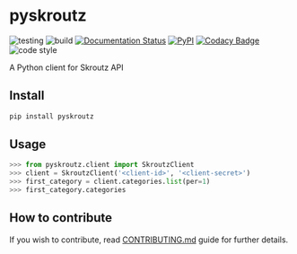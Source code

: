 # pyskroutz
![testing](https://github.com/sp1thas/pyskroutz/workflows/testing/badge.svg) ![build](https://github.com/sp1thas/pyskroutz/workflows/build/badge.svg) [![Documentation Status](https://readthedocs.org/projects/pyskroutz/badge/?version=latest)](https://pyskroutz.readthedocs.io/en/latest/?badge=latest) [![PyPI](https://img.shields.io/pypi/v/pyskroutz.svg)](https://pypi.python.org/pypi/pyskroutz/) [![Codacy Badge](https://api.codacy.com/project/badge/Grade/6d4cfa2124f94e1c823de6dec50268bb)](https://www.codacy.com/app/sp1thas/pySkroutz?utm_source=github.com&amp;utm_medium=referral&amp;utm_content=sp1thas/pySkroutz&amp;utm_campaign=Badge_Grade) ![code style](https://img.shields.io/badge/code%20style-black-black)

A Python client for Skroutz API

## Install
```bash
pip install pyskroutz
```

## Usage

```python
>>> from pyskroutz.client import SkroutzClient
>>> client = SkroutzClient('<client-id>', '<client-secret>')
>>> first_category = client.categories.list(per=1)
>>> first_category.categories
```

## How to contribute

If you wish to contribute, read [CONTRIBUTING.md](docs/contributing.md) guide for further details.

